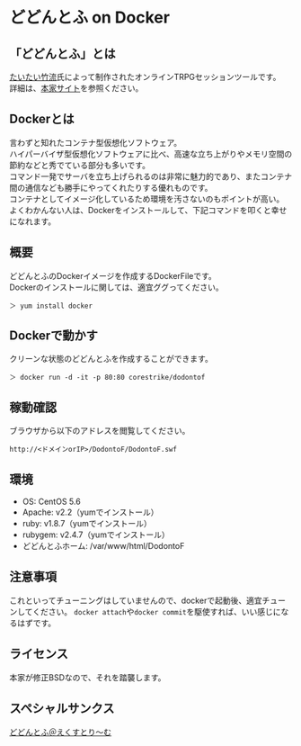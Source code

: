 # どどんとふ on Docker
## 「どどんとふ」とは
[たいたい竹流](https://github.com/torgtaitai)氏によって制作されたオンラインTRPGセッションツールです。  
詳細は、[本家サイト](http://www.dodontof.com/index.php)を参照ください。

## Dockerとは
言わずと知れたコンテナ型仮想化ソフトウェア。  
ハイパーバイザ型仮想化ソフトウェアに比べ、高速な立ち上がりやメモリ空間の節約などと秀でている部分も多いです。  
コマンド一発でサーバを立ち上げられるのは非常に魅力的であり、またコンテナ間の通信なども勝手にやってくれたりする優れものです。  
コンテナとしてイメージ化しているため環境を汚さないのもポイントが高い。
よくわかんない人は、Dockerをインストールして、下記コマンドを叩くと幸せになれます。  

## 概要
どどんとふのDockerイメージを作成するDockerFileです。  
Dockerのインストールに関しては、適宜ググってください。
```
＞ yum install docker
```

## Dockerで動かす
クリーンな状態のどどんとふを作成することができます。
```
＞ docker run -d -it -p 80:80 corestrike/dodontof
```

## 稼動確認
ブラウザから以下のアドレスを閲覧してください。
```
http://<ドメインorIP>/DodontoF/DodontoF.swf
```

## 環境
* OS: CentOS 5.6
* Apache: v2.2（yumでインストール）
* ruby: v1.8.7（yumでインストール）
* rubygem: v2.4.7（yumでインストール）
* どどんとふホーム: /var/www/html/DodontoF

## 注意事項
これといってチューニングはしていませんので、dockerで起動後、適宜チューンしてください。
`docker attach`や`docker commit`を駆使すれば、いい感じになるはずです。

## ライセンス
本家が修正BSDなので、それを踏襲します。

## スペシャルサンクス
[どどんとふ＠えくすとり〜む](http://www.dodontof.com)